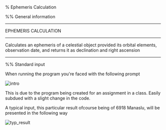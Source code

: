 % Ephemeris Calculation

%% General information 

*************************************************************************
EPHEMERIS CALCULATION
*************************************************************************
Calculates an ephemeris of a celestial object provided its orbital
elements, observation date, and returns it as declination and right
ascension
*************************************************************************

%% Standard input

When running the program you're faced with the following prompt

![intro](https://user-images.githubusercontent.com/106428188/204933449-25413852-eb9c-44a8-8e9f-8973e5054582.png)

This is due to the program being created for an assignment in a class. Easily subdued with a slight change in the code.

A typical input, this particular result ofcourse being of 6918 Manaslu, will be presented in the following way

![typ_result](https://user-images.githubusercontent.com/106428188/204933859-463e3ad6-b59f-4712-bb98-b2ddc4e458dd.png)
